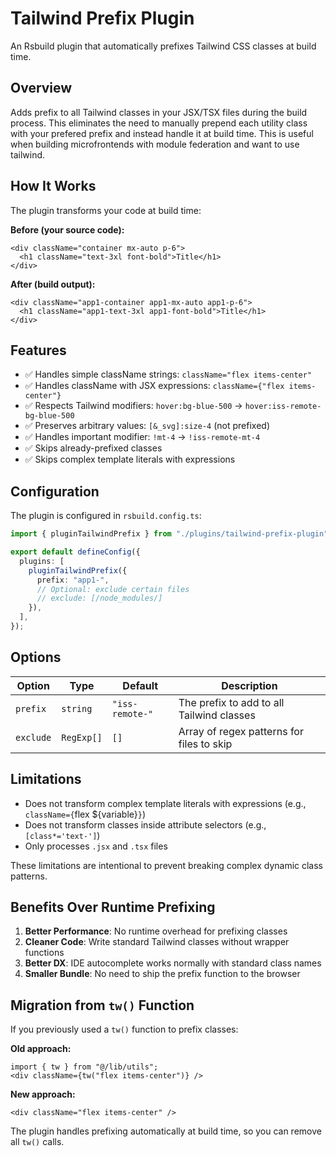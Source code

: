 # Tailwind Prefix Plugin

An Rsbuild plugin that automatically prefixes Tailwind CSS classes at build time.

## Overview

Adds prefix to all Tailwind classes in your JSX/TSX files during the build process. This eliminates the need to manually prepend each utility class with your prefered prefix and instead handle it at build time. This is useful when building microfrontends with module federation and want to use tailwind.

## How It Works

The plugin transforms your code at build time:

**Before (your source code):**
```tsx
<div className="container mx-auto p-6">
  <h1 className="text-3xl font-bold">Title</h1>
</div>
```

**After (build output):**
```tsx
<div className="app1-container app1-mx-auto app1-p-6">
  <h1 className="app1-text-3xl app1-font-bold">Title</h1>
</div>
```

## Features

- ✅ Handles simple className strings: `className="flex items-center"`
- ✅ Handles className with JSX expressions: `className={"flex items-center"}`
- ✅ Respects Tailwind modifiers: `hover:bg-blue-500` → `hover:iss-remote-bg-blue-500`
- ✅ Preserves arbitrary values: `[&_svg]:size-4` (not prefixed)
- ✅ Handles important modifier: `!mt-4` → `!iss-remote-mt-4`
- ✅ Skips already-prefixed classes
- ✅ Skips complex template literals with expressions

## Configuration

The plugin is configured in `rsbuild.config.ts`:

```typescript
import { pluginTailwindPrefix } from "./plugins/tailwind-prefix-plugin";

export default defineConfig({
  plugins: [
    pluginTailwindPrefix({
      prefix: "app1-",
      // Optional: exclude certain files
      // exclude: [/node_modules/]
    }),
  ],
});
```

## Options

| Option | Type | Default | Description |
|--------|------|---------|-------------|
| `prefix` | `string` | `"iss-remote-"` | The prefix to add to all Tailwind classes |
| `exclude` | `RegExp[]` | `[]` | Array of regex patterns for files to skip |

## Limitations

- Does not transform complex template literals with expressions (e.g., `className={`flex ${variable}`}`)
- Does not transform classes inside attribute selectors (e.g., `[class*='text-']`)
- Only processes `.jsx` and `.tsx` files

These limitations are intentional to prevent breaking complex dynamic class patterns.

## Benefits Over Runtime Prefixing

1. **Better Performance**: No runtime overhead for prefixing classes
2. **Cleaner Code**: Write standard Tailwind classes without wrapper functions
3. **Better DX**: IDE autocomplete works normally with standard class names
4. **Smaller Bundle**: No need to ship the prefix function to the browser

## Migration from `tw()` Function

If you previously used a `tw()` function to prefix classes:

**Old approach:**
```tsx
import { tw } from "@/lib/utils";
<div className={tw("flex items-center")} />
```

**New approach:**
```tsx
<div className="flex items-center" />
```

The plugin handles prefixing automatically at build time, so you can remove all `tw()` calls.
